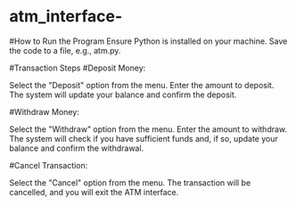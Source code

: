 # atm_interface-

#How to Run the Program
Ensure Python is installed on your machine.
Save the code to a file, e.g., atm.py.

#Transaction Steps
#Deposit Money:

Select the "Deposit" option from the menu.
Enter the amount to deposit.
The system will update your balance and confirm the deposit.


#Withdraw Money:

Select the "Withdraw" option from the menu.
Enter the amount to withdraw.
The system will check if you have sufficient funds and, if so, update your balance and confirm the withdrawal.


#Cancel Transaction:

Select the "Cancel" option from the menu.
The transaction will be cancelled, and you will exit the ATM interface.



